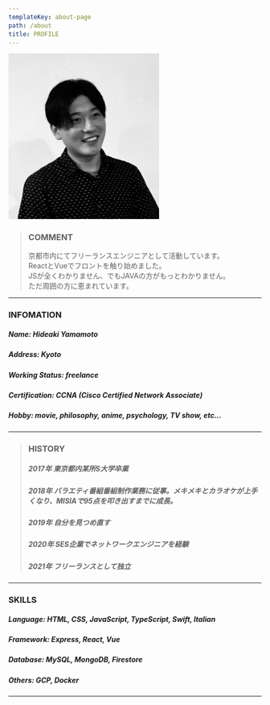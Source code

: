 ```yaml
---
templateKey: about-page
path: /about
title: PROFILE
---
```

<img width="300" alt="itsme" src="https://github.com/ideahy/gatsby-starter-netlify-cms/blob/master/src/img/itsme.jpg?raw=true">

> ### COMMENT
>
> 京都市内にてフリーランスエンジニアとして活動しています。<br>
> ReactとVueでフロントを触り始めました。<br>
> JSが全くわかりません、でもJAVAの方がもっとわかりません。<br>
> ただ周囲の方に恵まれています。

- - -

### INFOMATION

##### Name: Hideaki Yamamoto

##### Address: Kyoto

##### Working Status: freelance

##### Certification: CCNA (Cisco Certified Network Associate)

##### Hobby: movie, philosophy, anime, psychology, TV show, etc...

- - -

> ### HISTORY
>
> ##### 2017年 東京都内某所S大学卒業
>
> ##### 2018年 バラエティ番組番組制作業務に従事。メキメキとカラオケが上手くなり、MISIAで95点を叩き出すまでに成長。
>
> ##### 2019年 自分を見つめ直す
>
> ##### 2020年 SES企業でネットワークエンジニアを経験
>
> ##### 2021年 フリーランスとして独立

- - -

### SKILLS

##### Language: HTML, CSS, JavaScript, TypeScript, Swift, Italian

##### Framework: Express, React, Vue

##### Database: MySQL, MongoDB, Firestore

##### Others: GCP, Docker

- - -